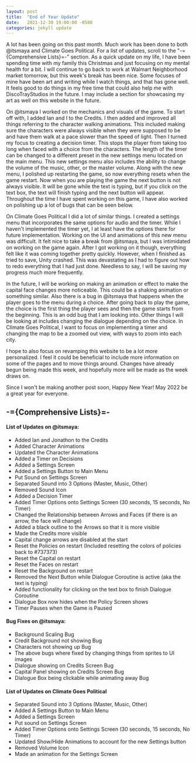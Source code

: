 ```yaml
---
layout: post
title:  "End of Year Update"
date:   2021-12-30 19:00:00 -0500
categories: jekyll update
---
```


A lot has been going on this past month. Much work has been done to both @itsmaya and Climate Goes Political.
For a list of updates, scroll to the "-={Comprehensive Lists}=-" section.
As a quick update on my life, I have been spending time with my family this Christmas and just focusing on my mental health for a bit.
I will continue to go back to work at Walmart Neighborhood market tomorrow, but this week's break has been nice.
Some focuses of mine have been art and writing while I watch things, and that has gone well.
It feels good to do things in my free time that could also help me with DiscoTrayStudios in the future.
I may include a section for showcasing my art as well on this website in the future.

On @itsmaya I worked on the mechanics and visuals of the game.
To start off with, I added Ian and I to the Credits.
I then added and improved all things referring to the character walking animations.
This included making sure the characters were always visible when they were supposed to be and have them walk at a pace slower than the speed of light.
Then I turned my focus to creating a decision timer.
This stops the player from taking too long when faced with a choice from the characters.
The length of the timer can be changed to a different preset in the new settings menu located on the main menu.
This new settings menu also includes the ability to change the volume of the music, other, or the master volume.
Along with the new menu, I polished up restarting the game, so now everything resets when the game restart.
Now when you are playing the game the next button is not always visible.
It will be gone while the text is typing, but if you click on the text box, the text will finish typing and the next button will appear.
Throughout the time I have spent working on this game, I have also worked on polishing up a lot of bugs that can be seen below.

On Climate Goes Political I did a lot of similar things.
I created a settings menu that incorporates the same options for audio and the timer.
While I haven't implemented the timer yet, I at least have the options there for future implementation.
Working on the UI and animations of this new menu was difficult.
It felt nice to take a break from @itsmaya, but I was intimidated on working on the game again.
After I got working on it though, everything felt like it was coming together pretty quickly.
However, when I finished as tried to save, Unity crashed.
This was devastating as I had to figure out how to redo everything that I had just done.
Needless to say, I will be saving my progress much more frequently.

In the future, I will be working on making an animation or effect to make the capital face changes more noticeable.
This could be a shaking animation or something similar.
Also there is a bug in @itsmaya that happens when the player goes to the menu during a choice.
After going back to play the game, the choice is the first thing the player sees and then the game starts from the beginning.
This is an odd bug that I am looking into.
Other things I will be looking at includes changing the dialogue depending on the choice.
In Climate Goes Political, I want to focus on implementing a timer and changing the map to be a zoomed out view, with ways to zoom into each city.

I hope to also focus on revamping this website to be a lot more personalized.
I feel it could be beneficial to include more information on some of the pages and to move things around.
Changes have already begun being made this week, and hopefully more will be made as the week draws on.

Since I won't be making another post soon, Happy New Year!
May 2022 be a great year for everyone.

## -={Comprehensive Lists}=- ##
#### List of Updates on <b> @itsmaya: </b> ####
- Added Ian and Jonathon to the Credits
- Added Character Animations
- Updated the Character Animations
- Added a Timer on Decisions
- Added a Settings Screen
- Added a Settings Button to Main Menu
- Put Sound on Settings Screen
- Separated Sound into 3 Options (Master, Music, Other)
- Removed Sound Icon
- Added a Decision Timer
- Added Timer Options onto Settings Screen (30 seconds, 15 seconds, No Timer)
- Changed the Relationship between Arrows and Faces
(if there is an arrow, the face will change)
- Added a black outline to the Arrows so that it is more visible
- Made the Credits more visible
- Capital change arrows are disabled at the start
- Reset the Policies on restart
(Included resetting the colors of policies back to #737373)
- Reset the Capital on restart
- Reset the Faces on restart
- Reset the Background on restart
- Removed the Next Button while Dialogue Coroutine is active
(aka the text is typing)
- Added functionality for clicking on the text box to finish Dialogue Coroutine
- Dialogue Box now hides when the Policy Screen shows
- Timer Pauses when the Game is Paused

#### Bug Fixes on <b> @itsmaya: </b> ####
- Background Scaling Bug
- Credit Background not showing Bug
- Characters not showing up Bug
- The above bugs where fixed by changing things from sprites to UI images
- Dialogue showing on Credits Screen Bug
- Capital Panel showing on Credits Screen Bug
- Dialogue Box being clickable while animating away Bug

#### List of Updates on <b> Climate Goes Political </b> ####
- Separated Sound into 3 Options (Master, Music, Other)
- Added A Settings Button to Main Menu
- Added a Settings Screen
- Put sound on Settings Screen
- Added Timer Options onto Settings Screen (30 seconds, 15 seconds, No Timer)
- Updated Show/Hide Animations to account for the new Settings button
- Removed Volume Icon
- Made an animation for the Settings Screen

